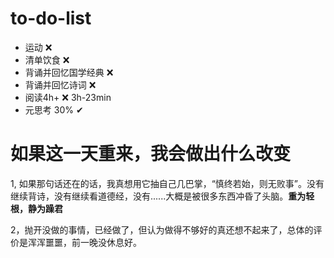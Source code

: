 

# to-do-list

- 运动 ❌ 
- 清单饮食 ❌ 
- 背诵并回忆国学经典 ❌ 
- 背诵并回忆诗词 ❌ 
- 阅读4h+ ❌  3h-23min
- 元思考 30% ✔

# 如果这一天重来，我会做出什么改变

1, 如果那句话还在的话，我真想用它抽自己几巴掌，“慎终若始，则无败事”。没有继续背诗，没有继续看道德经，没有......大概是被很多东西冲昏了头脑。**重为轻根，静为躁君**

2，抛开没做的事情，已经做了，但认为做得不够好的真还想不起来了，总体的评价是浑浑噩噩，前一晚没休息好。

